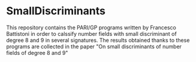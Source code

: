 # SmallDiscriminants
This repository contains the PARI/GP programs written by Francesco Battistoni in order to calssify number fields with small discriminant of degree 8 and 9 in several signatures. The results obtained thanks to these programs are collected in the paper "On small discriminants of number fields of degree 8 and 9"
